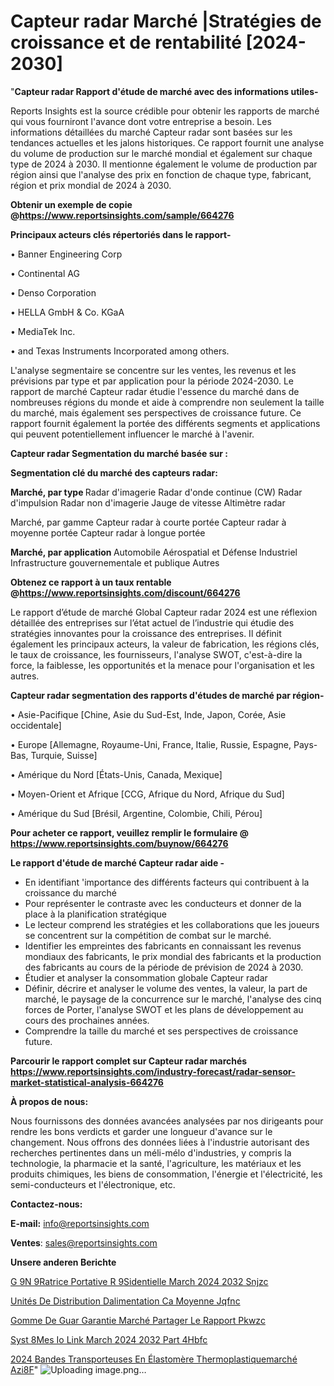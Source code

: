 # Capteur radar Marché |Stratégies de croissance et de rentabilité [2024-2030]

"<strong>Capteur radar Rapport d'étude de marché avec des informations utiles-</strong>

Reports Insights est la source crédible pour obtenir les rapports de marché qui vous fourniront l'avance dont votre entreprise a besoin. Les informations détaillées du marché Capteur radar sont basées sur les tendances actuelles et les jalons historiques. Ce rapport fournit une analyse du volume de production sur le marché mondial et également sur chaque type de 2024 à 2030. Il mentionne également le volume de production par région ainsi que l'analyse des prix en fonction de chaque type, fabricant, région et prix mondial de 2024 à 2030.

<strong><b>Obtenir un exemple de copie @</b></strong><a href=https://www.reportsinsights.com/sample/664276><strong><b>https://www.reportsinsights.com/sample/664276</b></strong></a>

<b>Principaux acteurs clés répertoriés dans le rapport-</b>

<b> </b>• Banner Engineering Corp

• Continental AG

• Denso Corporation

• HELLA GmbH & Co. KGaA

• MediaTek Inc.

• and Texas Instruments Incorporated among others.

L'analyse segmentaire se concentre sur les ventes, les revenus et les prévisions par type et par application pour la période 2024-2030. Le rapport de marché Capteur radar étudie l'essence du marché dans de nombreuses régions du monde et aide à comprendre non seulement la taille du marché, mais également ses perspectives de croissance future. Ce rapport fournit également la portée des différents segments et applications qui peuvent potentiellement influencer le marché à l'avenir.

<strong>Capteur radar Segmentation du marché basée sur :</strong>

<strong> Segmentation clé du marché des capteurs radar: </strong>

<strong> Marché, par type </strong>
Radar d'imagerie
Radar d'onde continue (CW)
Radar d'impulsion
Radar non d'imagerie
Jauge de vitesse
Altimètre radar

Marché, par gamme
Capteur radar à courte portée
Capteur radar à moyenne portée
Capteur radar à longue portée

<strong> Marché, par application </strong>
Automobile
Aérospatial et Défense
Industriel
Infrastructure gouvernementale et publique
Autres

<strong><b>Obtenez ce rapport à un taux rentable @</b></strong><a href=https://www.reportsinsights.com/discount/664276><strong><b>https://www.reportsinsights.com/discount/664276</b></strong></a>

Le rapport d’étude de marché Global Capteur radar 2024 est une réflexion détaillée des entreprises sur l’état actuel de l’industrie qui étudie des stratégies innovantes pour la croissance des entreprises. Il définit également les principaux acteurs, la valeur de fabrication, les régions clés, le taux de croissance, les fournisseurs, l'analyse SWOT, c'est-à-dire la force, la faiblesse, les opportunités et la menace pour l'organisation et les autres.

<strong>Capteur radar segmentation des rapports d'études de marché par région-</strong>

• Asie-Pacifique [Chine, Asie du Sud-Est, Inde, Japon, Corée, Asie occidentale]

• Europe [Allemagne, Royaume-Uni, France, Italie, Russie, Espagne, Pays-Bas, Turquie, Suisse]

• Amérique du Nord [États-Unis, Canada, Mexique]

• Moyen-Orient et Afrique [CCG, Afrique du Nord, Afrique du Sud]

• Amérique du Sud [Brésil, Argentine, Colombie, Chili, Pérou]

<strong>Pour acheter ce rapport, veuillez remplir le formulaire @   <a href=https://www.reportsinsights.com/buynow/664276>https://www.reportsinsights.com/buynow/664276</a></strong>

<strong>Le rapport d'étude de marché Capteur radar aide -</strong>
<ul>
  <li>En identifiant 'importance des différents facteurs qui contribuent à la croissance du marché</li>
  <li>Pour représenter le contraste avec les conducteurs et donner de la place à la planification stratégique</li>
  <li>Le lecteur comprend les stratégies et les collaborations que les joueurs se concentrent sur la compétition de combat sur le marché.</li>
  <li>Identifier les empreintes des fabricants en connaissant les revenus mondiaux des fabricants, le prix mondial des fabricants et la production des fabricants au cours de la période de prévision de 2024 à 2030.</li>
  <li>Étudier et analyser la consommation globale Capteur radar</li>
  <li>Définir, décrire et analyser le volume des ventes, la valeur, la part de marché, le paysage de la concurrence sur le marché, l'analyse des cinq forces de Porter, l'analyse SWOT et les plans de développement au cours des prochaines années.</li>
  <li>Comprendre la taille du marché et ses perspectives de croissance future.</li>
</ul>

<strong>Parcourir le rapport complet sur Capteur radar marchés <a href=https://www.reportsinsights.com/industry-forecast/radar-sensor-market-statistical-analysis-664276>https://www.reportsinsights.com/industry-forecast/radar-sensor-market-statistical-analysis-664276</a></strong>

<strong>À propos de nous:</strong>

Nous fournissons des données avancées analysées par nos dirigeants pour rendre les bons verdicts et garder une longueur d'avance sur le changement. Nous offrons des données liées à l'industrie autorisant des recherches pertinentes dans un méli-mélo d'industries, y compris la technologie, la pharmacie et la santé, l'agriculture, les matériaux et les produits chimiques, les biens de consommation, l'énergie et l'électricité, les semi-conducteurs et l'électronique, etc.

<strong>Contactez-nous:</strong>

<strong>E-mail:</strong> <a href=mailto:info@reportsinsights.com>info@reportsinsights.com</a>

<strong>Ventes</strong>: <a href=mailto:sales@reportsinsights.com>sales@reportsinsights.com</a>

<strong>Unsere anderen Berichte</strong>

<a href=https://www.linkedin.com/pulse/g%C3%A9n%C3%A9ratrice-portative-r%C3%A9sidentielle-march%C3%A9-2024-2032-snjzc/>G 9N 9Ratrice Portative R 9Sidentielle March 2024 2032 Snjzc</a>

<a href=https://www.linkedin.com/pulse/unités-de-distribution-dalimentation-ca-moyenne-jqfnc/>Unités De Distribution Dalimentation Ca Moyenne Jqfnc</a>

<a href=https://www.linkedin.com/pulse/gomme-de-guar-garantie-marché-partager-le-rapport-pkwzc/>Gomme De Guar Garantie Marché Partager Le Rapport Pkwzc</a>

<a href=https://www.linkedin.com/pulse/syst%C3%A8mes-io-link-march%C3%A9-2024-2032-part-4hbfc/>Syst 8Mes Io Link March 2024 2032 Part 4Hbfc</a>

<a href=https://www.linkedin.com/pulse/2024-bandes-transporteuses-en-élastomère-thermoplastiquemarché-azi8f/>2024 Bandes Transporteuses En Élastomère Thermoplastiquemarché Azi8F</a>"
![Uploading image.png…]()
